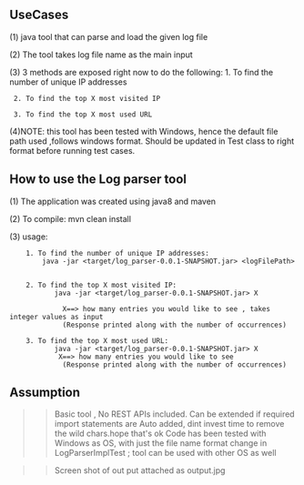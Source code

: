 ﻿
UseCases
----------

(1) java tool that can parse and load the given log file

(2) The tool takes log file name as the main input

(3) 3 methods are exposed right now to do the following:
     1. To find the number of unique IP addresses

     2. To find the top X most visited IP

     3. To find the top X most used URL
     
 (4)NOTE: this tool has been tested with Windows, hence the default file path used ,follows windows format. Should be updated in Test class to right format before running test cases.


How to use the Log parser tool
------------------------------------

 (1) The application was created using java8  and maven

 (2) To compile:
    mvn clean install


 (3) usage:


        1. To find the number of unique IP addresses:
            java -jar <target/log_parser-0.0.1-SNAPSHOT.jar> <logFilePath>


        2. To find the top X most visited IP:
               java -jar <target/log_parser-0.0.1-SNAPSHOT.jar> X

                 X==> how many entries you would like to see , takes integer values as input
                 (Response printed along with the number of occurrences)

        3. To find the top X most used URL:
               java -jar <target/log_parser-0.0.1-SNAPSHOT.jar> X
                X==> how many entries you would like to see
                 (Response printed along with the number of occurrences)


Assumption
------------------------------------

 >> Basic tool , No REST APIs included. Can be extended if required
 >> import statements are Auto added, dint invest time to remove the wild chars.hope that's ok
 >>Code has been tested with Windows as OS,
     with just the file name format change in LogParserImplTest ; tool can be used with other OS as well

 >> Screen shot of out put attached as output.jpg
